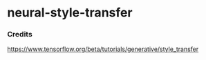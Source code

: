# neural-style-transfer

### Credits
https://www.tensorflow.org/beta/tutorials/generative/style_transfer <br>

